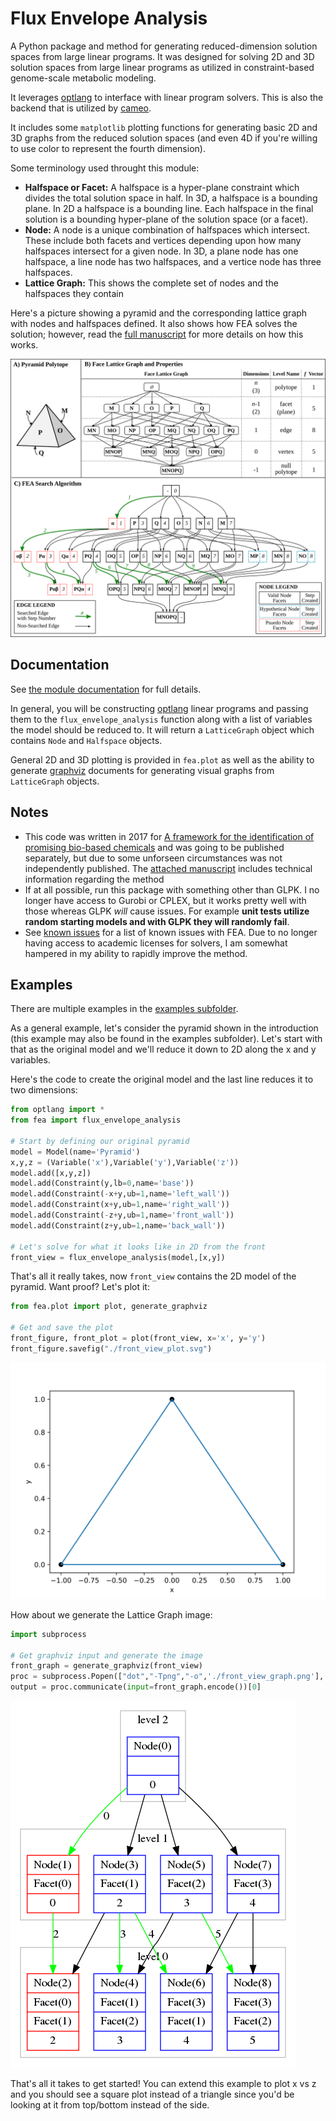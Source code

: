 # Flux Envelope Analysis
A Python package and method for generating reduced-dimension solution spaces from large linear programs. It was designed for solving 2D and 3D solution spaces from large linear programs as utilized in constraint-based genome-scale metabolic modeling.

It leverages [optlang](https://github.com/opencobra/optlang) to interface with linear program solvers. This is also the backend that is utilized by [cameo](http://cameo.bio/).

It includes some `matplotlib` plotting functions for generating basic 2D and 3D graphs from the reduced solution spaces (and even 4D if you're willing to use color to represent the fourth dimension).

Some terminology used throught this module:
* **Halfspace or Facet:** A halfspace is a hyper-plane constraint which divides the total solution space in half. In 3D, a halfspace is a bounding plane. In 2D a halfspace is a bounding line. Each halfspace in the final solution is a bounding hyper-plane of the solution space (or a facet).
* **Node:** A node is a unique combination of halfspaces which intersect. These include both facets and vertices depending upon how many halfspaces intersect for a given node. In 3D, a plane node has one halfspace, a line node has two halfspaces, and a vertice node has three halfspaces.
* **Lattice Graph:** This shows the complete set of nodes and the halfspaces they contain

Here's a picture showing a pyramid and the corresponding lattice graph with nodes and halfspaces defined. It also shows how FEA solves the solution; however, read the [full manuscript](docs/_static/FEA_Manuscript.pdf) for more details on how this works.

![Pyramid solution space with lattice graph, facets, and nodes](docs/_static/Pyramid_face_lattice.svg "Pyramid Lattice Graph")

## Documentation
See [the module documentation](https://htmlpreview.github.io/?https://github.com/long-m-r/fea/blob/main/docs/html/index.html) for full details.

In general, you will be constructing [optlang](https://github.com/opencobra/optlang) linear programs and passing them to the `flux_envelope_analysis` function along with a list of variables the model should be reduced to. It will return a `LatticeGraph` object which contains `Node` and `Halfspace` objects.

General 2D and 3D plotting is provided in `fea.plot` as well as the ability to generate [graphviz](https://graphviz.org/) documents for generating visual graphs from `LatticeGraph` objects.

## Notes

* This code was written in 2017 for [A framework for the identification of promising bio-based chemicals](https://pubmed.ncbi.nlm.nih.gov/29940066/) and was going to be published separately, but due to some unforseen circumstances was not independently published. The [attached manuscript](docs/_static/FEA_Manuscript.pdf) includes technical information regarding the method
* If at all possible, run this package with something other than GLPK. I no longer have access to Gurobi or CPLEX, but it works pretty well with those whereas GLPK *will* cause issues. For example **unit tests utilize random starting models and with GLPK they will randomly fail**.
* See [known issues](https://github.com/long-m-r/fea/issues) for a list of known issues with FEA. Due to no longer having access to academic licenses for solvers, I am somewhat hampered in my ability to rapidly improve the method.

## Examples

There are multiple examples in the [examples subfolder](examples/).

As a general example, let's consider the pyramid shown in the introduction (this example may also be found in the examples subfolder). Let's start with that as the original model and we'll reduce it down to 2D along the x and y variables.

Here's the code to create the original model and the last line reduces it to two dimensions:
```python
from optlang import *
from fea import flux_envelope_analysis

# Start by defining our original pyramid
model = Model(name='Pyramid')
x,y,z = (Variable('x'),Variable('y'),Variable('z'))
model.add([x,y,z])
model.add(Constraint(y,lb=0,name='base'))
model.add(Constraint(-x+y,ub=1,name='left_wall'))
model.add(Constraint(x+y,ub=1,name='right_wall'))
model.add(Constraint(-z+y,ub=1,name='front_wall'))
model.add(Constraint(z+y,ub=1,name='back_wall'))

# Let's solve for what it looks like in 2D from the front
front_view = flux_envelope_analysis(model,[x,y])
```

That's all it really takes, now `front_view` contains the 2D model of the pyramid. Want proof? Let's plot it:
```python
from fea.plot import plot, generate_graphviz

# Get and save the plot
front_figure, front_plot = plot(front_view, x='x', y='y')
front_figure.savefig("./front_view_plot.svg")
```
![plot showing the reduced solution of the pyramid along the x and y axes](docs/_static/front_view_plot.svg "Reduced solution view")

How about we generate the Lattice Graph image:
```python
import subprocess

# Get graphviz input and generate the image
front_graph = generate_graphviz(front_view)
proc = subprocess.Popen(["dot","-Tpng","-o",'./front_view_graph.png'], stdin=subprocess.PIPE, stdout=subprocess.PIPE, stderr=subprocess.PIPE)
output = proc.communicate(input=front_graph.encode())[0]
```
![graph showing the lattice graph of the reduced solution of the pyramid along the x and y axes](docs/_static/front_view_graph.png "Reduced solution graph")

That's all it takes to get started! You can extend this example to plot x vs z and you should see a square plot instead of a triangle since you'd be looking at it from top/bottom instead of the side.